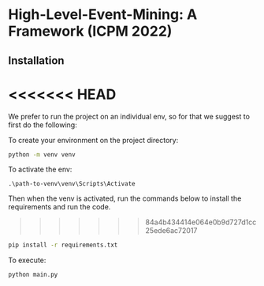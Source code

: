 # High-Level-Event-Mining: A Framework (ICPM 2022)

## Installation

<<<<<<< HEAD
=======
We prefer to run the project on an individual env, so for that we suggest to first do the following:

To create your environment on the project directory:
```bash
python -m venv venv
```

To activate the env:
```
.\path-to-venv\venv\Scripts\Activate
```

Then when the venv is activated, run the commands below to install the requirements and run the code.

>>>>>>> 84a4b434414e064e0b9d727d1cc25ede6ac72017
```bash
pip install -r requirements.txt
```

To execute:
```bash
python main.py 
```
